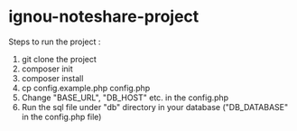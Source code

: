 # ignou-noteshare-project

Steps to run the project :

1. git clone the project
2. composer init
3. composer install
4. cp config.example.php config.php
5. Change "BASE_URL", "DB_HOST" etc. in the config.php
6. Run the sql file under "db" directory in your database ("DB_DATABASE" in the config.php file)
